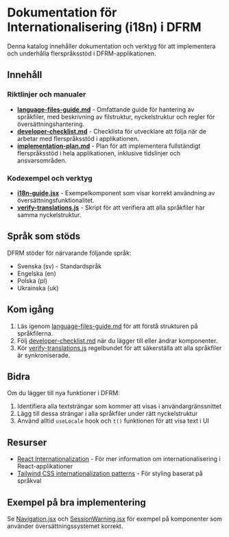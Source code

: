 # Dokumentation för Internationalisering (i18n) i DFRM

Denna katalog innehåller dokumentation och verktyg för att implementera och underhålla flerspråksstöd i DFRM-applikationen.

## Innehåll

### Riktlinjer och manualer
- [**language-files-guide.md**](language-files-guide.md) - Omfattande guide för hantering av språkfiler, med beskrivning av filstruktur, nyckelstruktur och regler för översättningshantering.
- [**developer-checklist.md**](developer-checklist.md) - Checklista för utvecklare att följa när de arbetar med flerspråksstöd i applikationen.
- [**implementation-plan.md**](implementation-plan.md) - Plan för att implementera fullständigt flerspråksstöd i hela applikationen, inklusive tidslinjer och ansvarsområden.

### Kodexempel och verktyg
- [**i18n-guide.jsx**](i18n-guide.jsx) - Exempelkomponent som visar korrekt användning av översättningsfunktionalitet.
- [**verify-translations.js**](verify-translations.js) - Skript för att verifiera att alla språkfiler har samma nyckelstruktur.

## Språk som stöds
DFRM stöder för närvarande följande språk:
- Svenska (sv) - Standardspråk
- Engelska (en)
- Polska (pl)
- Ukrainska (uk)

## Kom igång

1. Läs igenom [language-files-guide.md](language-files-guide.md) för att förstå strukturen på språkfilerna.
2. Följ [developer-checklist.md](developer-checklist.md) när du lägger till eller ändrar komponenter.
3. Kör [verify-translations.js](verify-translations.js) regelbundet för att säkerställa att alla språkfiler är synkroniserade.

## Bidra

Om du lägger till nya funktioner i DFRM:
1. Identifiera alla textsträngar som kommer att visas i användargränssnittet
2. Lägg till dessa strängar i alla språkfiler under rätt nyckelstruktur
3. Använd alltid `useLocale` hook och `t()` funktionen för att visa text i UI

## Resurser
- [React Internationalization](https://react.i18next.com/) - För mer information om internationalisering i React-applikationer
- [Tailwind CSS internationalization patterns](https://tailwindcss.com/docs/hover-focus-and-other-states#styling-based-on-parent-state) - För styling baserat på språkval

## Exempel på bra implementering
Se [Navigation.jsx](../frontend/src/components/Navigation.jsx) och [SessionWarning.jsx](../frontend/src/components/SessionWarning.jsx) för exempel på komponenter som använder översättningssystemet korrekt. 